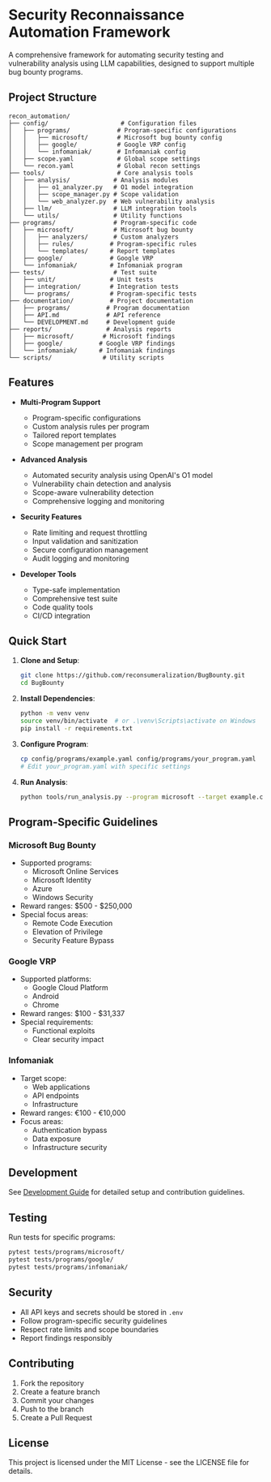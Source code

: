 # Security Reconnaissance Automation Framework

A comprehensive framework for automating security testing and vulnerability analysis using LLM capabilities, designed to support multiple bug bounty programs.

## Project Structure

```
recon_automation/
├── config/                    # Configuration files
│   ├── programs/             # Program-specific configurations
│   │   ├── microsoft/        # Microsoft bug bounty config
│   │   ├── google/           # Google VRP config
│   │   └── infomaniak/       # Infomaniak config
│   ├── scope.yaml            # Global scope settings
│   └── recon.yaml            # Global recon settings
├── tools/                    # Core analysis tools
│   ├── analysis/            # Analysis modules
│   │   ├── o1_analyzer.py   # O1 model integration
│   │   ├── scope_manager.py # Scope validation
│   │   └── web_analyzer.py  # Web vulnerability analysis
│   ├── llm/                 # LLM integration tools
│   └── utils/               # Utility functions
├── programs/                # Program-specific code
│   ├── microsoft/           # Microsoft bug bounty
│   │   ├── analyzers/       # Custom analyzers
│   │   ├── rules/          # Program-specific rules
│   │   └── templates/      # Report templates
│   ├── google/             # Google VRP
│   └── infomaniak/         # Infomaniak program
├── tests/                   # Test suite
│   ├── unit/               # Unit tests
│   ├── integration/        # Integration tests
│   └── programs/           # Program-specific tests
├── documentation/          # Project documentation
│   ├── programs/          # Program documentation
│   ├── API.md             # API reference
│   └── DEVELOPMENT.md     # Development guide
├── reports/               # Analysis reports
│   ├── microsoft/        # Microsoft findings
│   ├── google/          # Google VRP findings
│   └── infomaniak/      # Infomaniak findings
└── scripts/              # Utility scripts
```

## Features

- **Multi-Program Support**
  - Program-specific configurations
  - Custom analysis rules per program
  - Tailored report templates
  - Scope management per program

- **Advanced Analysis**
  - Automated security analysis using OpenAI's O1 model
  - Vulnerability chain detection and analysis
  - Scope-aware vulnerability detection
  - Comprehensive logging and monitoring

- **Security Features**
  - Rate limiting and request throttling
  - Input validation and sanitization
  - Secure configuration management
  - Audit logging and monitoring

- **Developer Tools**
  - Type-safe implementation
  - Comprehensive test suite
  - Code quality tools
  - CI/CD integration

## Quick Start

1. **Clone and Setup**:
   ```bash
   git clone https://github.com/reconsumeralization/BugBounty.git
   cd BugBounty
   ```

2. **Install Dependencies**:
   ```bash
   python -m venv venv
   source venv/bin/activate  # or .\venv\Scripts\activate on Windows
   pip install -r requirements.txt
   ```

3. **Configure Program**:
   ```bash
   cp config/programs/example.yaml config/programs/your_program.yaml
   # Edit your_program.yaml with specific settings
   ```

4. **Run Analysis**:
   ```bash
   python tools/run_analysis.py --program microsoft --target example.com
   ```

## Program-Specific Guidelines

### Microsoft Bug Bounty
- Supported programs:
  - Microsoft Online Services
  - Microsoft Identity
  - Azure
  - Windows Security
- Reward ranges: $500 - $250,000
- Special focus areas:
  - Remote Code Execution
  - Elevation of Privilege
  - Security Feature Bypass

### Google VRP
- Supported platforms:
  - Google Cloud Platform
  - Android
  - Chrome
- Reward ranges: $100 - $31,337
- Special requirements:
  - Functional exploits
  - Clear security impact

### Infomaniak
- Target scope:
  - Web applications
  - API endpoints
  - Infrastructure
- Reward ranges: €100 - €10,000
- Focus areas:
  - Authentication bypass
  - Data exposure
  - Infrastructure security

## Development

See [Development Guide](documentation/DEVELOPMENT.md) for detailed setup and contribution guidelines.

## Testing

Run tests for specific programs:
```bash
pytest tests/programs/microsoft/
pytest tests/programs/google/
pytest tests/programs/infomaniak/
```

## Security

- All API keys and secrets should be stored in `.env`
- Follow program-specific security guidelines
- Respect rate limits and scope boundaries
- Report findings responsibly

## Contributing

1. Fork the repository
2. Create a feature branch
3. Commit your changes
4. Push to the branch
5. Create a Pull Request

## License

This project is licensed under the MIT License - see the LICENSE file for details.
